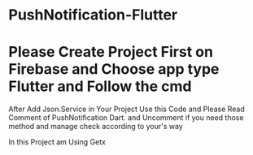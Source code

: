 # PushNotification-Flutter
 
# Please Create Project First on Firebase and Choose app type Flutter and Follow the cmd

After Add Json.Service in Your Project Use this Code and Please Read Comment of PushNotification Dart. and Uncomment if you need those method and manage check according to your's way

In this Project am Using Getx
